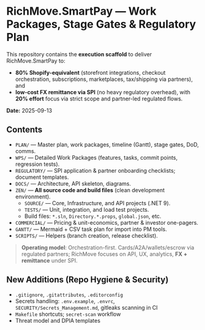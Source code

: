 # RichMove.SmartPay — Work Packages, Stage Gates & Regulatory Plan

This repository contains the **execution scaffold** to deliver RichMove.SmartPay to:
- **80% Shopify-equivalent** (storefront integrations, checkout orchestration, subscriptions, marketplaces, tax/shipping via partners), and
- **low-cost FX remittance via SPI** (no heavy regulatory overhead), 
with **20% effort** focus via strict scope and partner-led regulated flows.

**Date:** 2025-09-13

## Contents
- `PLAN/` — Master plan, work packages, timeline (Gantt), stage gates, DoD, comms.
- `WPS/` — Detailed Work Packages (features, tasks, commit points, regression tests).
- `REGULATORY/` — SPI application & partner onboarding checklists; document templates.
- `DOCS/` — Architecture, API skeleton, diagrams.
- `ZEN/` — **All source code and build files** (clean development environment).
  - `SOURCE/` — Core, Infrastructure, and API projects (.NET 9).
  - `TESTS/` — Unit, integration, and load test projects.
  - Build files: `*.sln`, `Directory.*.props`, `global.json`, etc.
- `COMMERCIAL/` — Pricing & unit-economics, partner & investor one-pagers.
- `GANTT/` — Mermaid + CSV task plan for import into PM tools.
- `SCRIPTS/` — Helpers (branch creation, release checklist).

> **Operating model**: Orchestration-first. Cards/A2A/wallets/escrow via regulated partners; RichMove focuses on API, UX, analytics, **FX + remittance** under SPI.

## New Additions (Repo Hygiene & Security)
- `.gitignore`, `.gitattributes`, `.editorconfig`
- Secrets handling: `.env.example`, `.envrc`, `SECURITY/Secrets_Management.md`, gitleaks scanning in CI
- `Makefile` shortcuts; `secret-scan` workflow
- Threat model and DPIA templates
